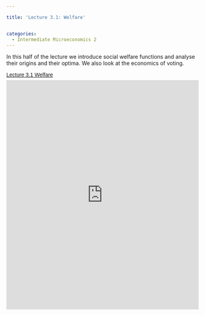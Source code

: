 ```yaml
---

title: 'Lecture 3.1: Welfare'


categories:
  - Intermediate Microeconomics 2
---
```

In this half of the lecture we introduce social welfare functions and analyse their origins and their optima. We also look at the economics of voting. <p style=" margin: 12px auto 6px auto; font-family: Helvetica,Arial,Sans-serif; font-style: normal; font-variant: normal; font-weight: normal; font-size: 14px; line-height: normal; font-size-adjust: none; font-stretch: normal; -x-system-font: none; display: block;">   <a title="View Lecture 3.1 Welfare on Scribd" href="http://www.scribd.com/doc/126645343/Lecture-3-1-Welfare" style="text-decoration: underline;">Lecture 3.1 Welfare</a></p><iframe src="http://www.scribd.com/embeds/126645343/content?start_page=1&view_mode=scroll" data-auto-height="false" data-aspect-ratio="undefined" scrolling="no" width="100%" height="600" frameborder="0"></iframe>